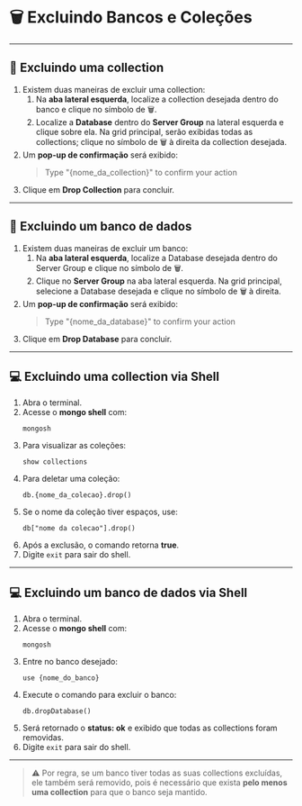 # 🗑️ Excluindo Bancos e Coleções

---

## 🔹 Excluindo uma collection

1. Existem duas maneiras de excluir uma collection:
   1. Na **aba lateral esquerda**, localize a collection desejada dentro do banco e clique no símbolo de 🗑️.
   2. Localize a **Database** dentro do **Server Group** na lateral esquerda e clique sobre ela. Na grid principal, serão exibidas todas as collections; clique no símbolo de 🗑️ à direita da collection desejada.
2. Um **pop-up de confirmação** será exibido:  
   > Type "{nome_da_collection}" to confirm your action
3. Clique em **Drop Collection** para concluir.

---

## 🔹 Excluindo um banco de dados

1. Existem duas maneiras de excluir um banco:
   1. Na **aba lateral esquerda**, localize a Database desejada dentro do Server Group e clique no símbolo de 🗑️.
   2. Clique no **Server Group** na aba lateral esquerda. Na grid principal, selecione a Database desejada e clique no símbolo de 🗑️ à direita.
2. Um **pop-up de confirmação** será exibido:  
   > Type "{nome_da_database}" to confirm your action
3. Clique em **Drop Database** para concluir.

---

## 💻 Excluindo uma collection via Shell

1. Abra o terminal.
2. Acesse o **mongo shell** com:  
   <pre><code>mongosh</code></pre>
3. Para visualizar as coleções:  
   <pre><code>show collections</code></pre>
4. Para deletar uma coleção:  
   <pre><code>db.{nome_da_colecao}.drop()</code></pre>
5. Se o nome da coleção tiver espaços, use:  
   <pre><code>db["nome da colecao"].drop()</code></pre>
6. Após a exclusão, o comando retorna **true**.
7. Digite `exit` para sair do shell.

---

## 💻 Excluindo um banco de dados via Shell

1. Abra o terminal.
2. Acesse o **mongo shell** com:  
   <pre><code>mongosh</code></pre>
3. Entre no banco desejado:  
   <pre><code>use {nome_do_banco}</code></pre>
4. Execute o comando para excluir o banco:  
   <pre><code>db.dropDatabase()</code></pre>
5. Será retornado o **status: ok** e exibido que todas as collections foram removidas.
6. Digite `exit` para sair do shell.

---

> ⚠️ Por regra, se um banco tiver todas as suas collections excluídas, ele também será removido, pois é necessário que exista **pelo menos uma collection** para que o banco seja mantido.
